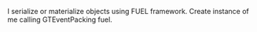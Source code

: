 I serialize or materialize objects using FUEL framework. Create instance of me calling GTEventPacking fuel.